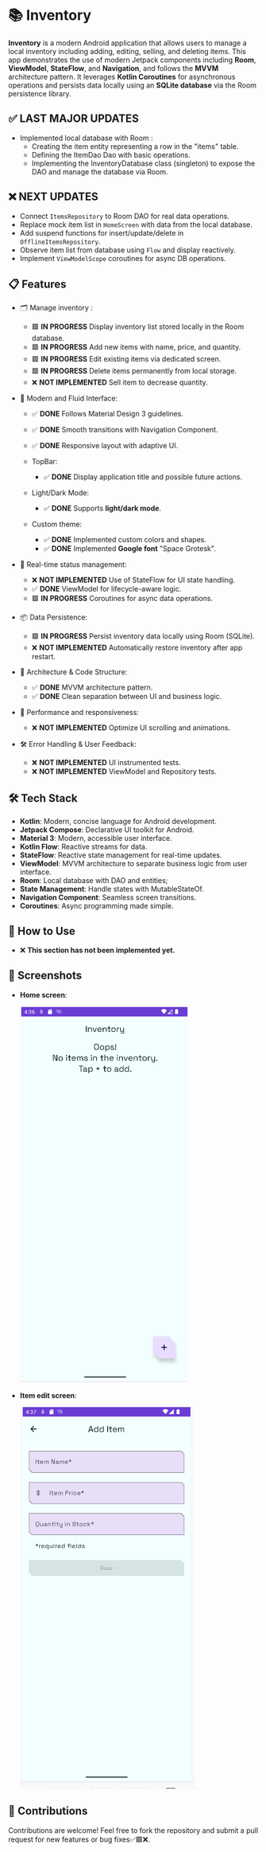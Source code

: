 # 📚 **Inventory**
**Inventory** is a modern Android application that allows users to manage a local inventory including adding, editing, selling, and deleting items. This app demonstrates the use of modern Jetpack components including **Room**, **ViewModel**, **StateFlow**, and **Navigation**, and follows the **MVVM** architecture pattern. It leverages **Kotlin Coroutines** for asynchronous operations and persists data locally using an **SQLite database** via the Room persistence library.

## ✅ **LAST MAJOR UPDATES**

   - Implemented local database with Room : 
      - Creating the item entity representing a row in the "items" table.
      - Defining the ItemDao Dao with basic operations.
      - Implementing the InventoryDatabase class (singleton) to expose the DAO and manage the database via Room.
      
## ❌ **NEXT UPDATES**

   - Connect `ItemsRepository` to Room DAO for real data operations.
   - Replace mock item list in `HomeScreen` with data from the local database.
   - Add suspend functions for insert/update/delete in `OfflineItemsRepository`.
   - Observe item list from database using `Flow` and display reactively.
   - Implement `ViewModelScope` coroutines for async DB operations.

## 📋 **Features**

   - 🗂 Manage inventory :

      - 🟩 **IN PROGRESS** Display inventory list stored locally in the Room database.
      - 🟩 **IN PROGRESS** Add new items with name, price, and quantity.
      - 🟩 **IN PROGRESS** Edit existing items via dedicated screen.
      - 🟩 **IN PROGRESS** Delete items permanently from local storage.
      - ❌ **NOT IMPLEMENTED** Sell item to decrease quantity.

   - 🎨 Modern and Fluid Interface:

      - ✅ **DONE** Follows Material Design 3 guidelines.
      - ✅ **DONE** Smooth transitions with Navigation Component.
      - ✅ **DONE** Responsive layout with adaptive UI.

      - TopBar:
         - ✅ **DONE** Display application title and possible future actions.

      - Light/Dark Mode:
         - ✅ **DONE** Supports **light/dark mode**.

      - Custom theme:
         - ✅ **DONE** Implemented custom colors and shapes.
         - ✅ **DONE** Implemented **Google font** "Space Grotesk".

   - 🔄 Real-time status management:

      - ❌ **NOT IMPLEMENTED** Use of StateFlow for UI state handling.
      - ✅ **DONE** ViewModel for lifecycle-aware logic.
      - 🟩 **IN PROGRESS** Coroutines for async data operations.

   - 📦 Data Persistence:

      - 🟩 **IN PROGRESS** Persist inventory data locally using Room (SQLite).
      - ❌ **NOT IMPLEMENTED** Automatically restore inventory after app restart.

   - 🧠 Architecture & Code Structure:

      - ✅ **DONE** MVVM architecture pattern.
      - ✅ **DONE** Clean separation between UI and business logic.

   - 🚀 Performance and responsiveness:
   
      - ❌ **NOT IMPLEMENTED** Optimize UI scrolling and animations.
      
   - 🛠 Error Handling & User Feedback:

      - ❌ **NOT IMPLEMENTED** UI instrumented tests.
      - ❌ **NOT IMPLEMENTED** ViewModel and Repository tests.

## 🛠️ **Tech Stack**

   - **Kotlin**: Modern, concise language for Android development.
   - **Jetpack Compose**: Declarative UI toolkit for Android.
   - **Material 3**: Modern, accessible user interface.
   - **Kotlin Flow**: Reactive streams for data.
   - **StateFlow**: Reactive state management for real-time updates.
   - **ViewModel**: MVVM architecture to separate business logic from user interface.
   - **Room**: Local database with DAO and entities;
   - **State Management**: Handle states with MutableStateOf.
   - **Navigation Component**: Seamless screen transitions.
   - **Coroutines**: Async programming made simple.
   
## 🚀 **How to Use**
   
   - ❌ **This section has not been implemented yet.**

## 📸 **Screenshots**

   - **Home screen**:
   
      ![Home screen](screenshots/home_screen.png)

   - **Item edit screen**:
   
      ![Item edit screen](screenshots/item_edit_screen.png)


## 🤝 **Contributions**
Contributions are welcome! Feel free to fork the repository and submit a pull request for new features or bug fixes✅🟩❌.